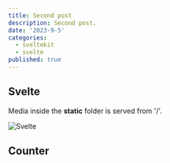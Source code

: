 ```yaml
---
title: Second post
description: Second post.
date: '2023-9-5'
categories:
  - sveltekit
  - svelte
published: true
---
```


<script>
  import Counter from './counter.svelte'
</script>

## Svelte

Media inside the **static** folder is served from '/'.

![Svelte](favicon.png)

## Counter

<Counter />
